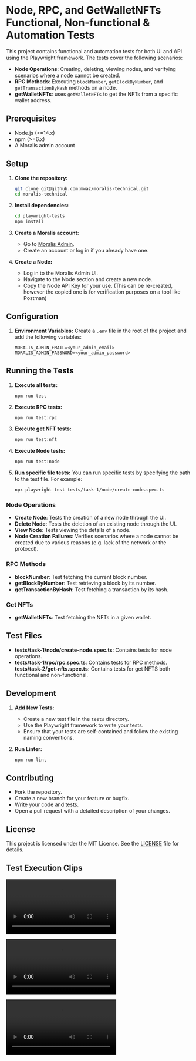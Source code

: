 # Node, RPC, and GetWalletNFTs Functional, Non-functional & Automation Tests

This project contains functional and automation tests for both UI and API using the Playwright framework. The tests cover the following scenarios:

- **Node Operations**: Creating, deleting, viewing nodes, and verifying scenarios where a node cannot be created.
- **RPC Methods**: Executing `blockNumber`, `getBlockByNumber`, and `getTransactionByHash` methods on a node.
- **getWalletNFTs**: uses `getWalletNFTs` to get the NFTs from a specific wallet address.

## Prerequisites

- Node.js (>=14.x)
- npm (>=6.x)
- A Moralis admin account

## Setup

1. **Clone the repository:**

    ```sh
    git clone git@github.com:mwaz/moralis-technical.git
    cd moralis-technical
    ```

2. **Install dependencies:**

    ```sh
    cd playwright-tests
    npm install
    ```

3. **Create a Moralis account:**
    - Go to [Moralis Admin](https://admin.moralis.io/).
    - Create an account or log in if you already have one.

4. **Create a Node:**
    - Log in to the Moralis Admin UI.
    - Navigate to the Node section and create a new node.
    - Copy the Node API Key for your use. (This can be re-created, however the copied one is for verification purposes on a tool like Postman)

## Configuration

1. **Environment Variables:**
    Create a `.env` file in the root of the project and add the following variables:

    ```env
    MORALIS_ADMIN_EMAIL=<your_admin_email>
    MORALIS_ADMIN_PASSWORD=<your_admin_password>
    ```

## Running the Tests

1. **Execute all tests:**

    ```sh
    npm run test
    ```

2. **Execute RPC tests:**

    ```sh
    npm run test:rpc
    ```

3. **Execute get NFT tests:**

    ```sh
    npm run test:nft
    ```

4. **Execute Node tests:**

    ```sh
    npm run test:node
    ```

5. **Run specific file tests:**
    You can run specific tests by specifying the path to the test file. For example:

    ```sh
    npx playwright test tests/task-1/node/create-node.spec.ts

    ```

### Node Operations

- **Create Node**: Tests the creation of a new node through the UI.
- **Delete Node**: Tests the deletion of an existing node through the UI.
- **View Node**: Tests viewing the details of a node.
- **Node Creation Failures**: Verifies scenarios where a node cannot be created due to various reasons (e.g. lack of the network or the protocol).

### RPC Methods

- **blockNumber**: Test fetching the current block number.
- **getBlockByNumber**: Test retrieving a block by its number.
- **getTransactionByHash**: Test fetching a transaction by its hash.

### Get NFTs

- **getWalletNFTs**: Test fetching the NFTs in a given wallet.

## Test Files

- **tests/task-1/node/create-node.spec.ts**: Contains tests for node operations.
- **tests/task-1/rpc/rpc.spec.ts**: Contains tests for RPC methods.
 **tests/task-2/get-nfts.spec.ts**: Contains tests for get NFTS both functional and non-functional.

## Development

1. **Add New Tests:**
    - Create a new test file in the `tests` directory.
    - Use the Playwright framework to write your tests.
    - Ensure that your tests are self-contained and follow the existing naming conventions.

2. **Run Linter:**

    ```sh
    npm run lint
    ```

## Contributing

- Fork the repository.
- Create a new branch for your feature or bugfix.
- Write your code and tests.
- Open a pull request with a detailed description of your changes.

## License

This project is licensed under the MIT License. See the [LICENSE](https://choosealicense.com/licenses/mit/) file for details.

## Test Execution Clips

![Create Node Tests](./fixtures/create-node-tests.mp4load-testing-results.mp4)

![ Get NFT Tests](./fixtures/get-nft-tests.mp4)

![ Get NFT Tests](./fixtures/rpc-tests.mp4)
